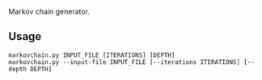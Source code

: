 Markov chain generator.


## Usage
```
markovchain.py INPUT_FILE [ITERATIONS] [DEPTH]
markovchain.py --input-file INPUT_FILE [--iterations ITERATIONS] [--depth DEPTH]
```
